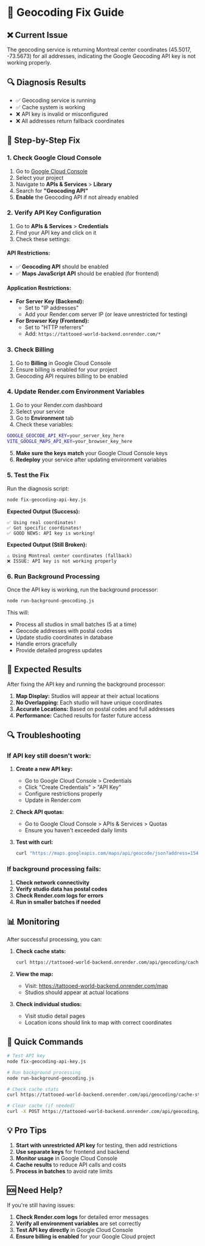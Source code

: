 # 🔧 Geocoding Fix Guide

## ❌ Current Issue
The geocoding service is returning Montreal center coordinates (45.5017, -73.5673) for all addresses, indicating the Google Geocoding API key is not working properly.

## 🔍 Diagnosis Results
- ✅ Geocoding service is running
- ✅ Cache system is working
- ❌ API key is invalid or misconfigured
- ❌ All addresses return fallback coordinates

## 🔧 Step-by-Step Fix

### 1. **Check Google Cloud Console**

1. Go to [Google Cloud Console](https://console.cloud.google.com/)
2. Select your project
3. Navigate to **APIs & Services** > **Library**
4. Search for **"Geocoding API"**
5. **Enable** the Geocoding API if not already enabled

### 2. **Verify API Key Configuration**

1. Go to **APIs & Services** > **Credentials**
2. Find your API key and click on it
3. Check these settings:

#### **API Restrictions:**
- ✅ **Geocoding API** should be enabled
- ✅ **Maps JavaScript API** should be enabled (for frontend)

#### **Application Restrictions:**
- **For Server Key (Backend):**
  - Set to "IP addresses"
  - Add your Render.com server IP (or leave unrestricted for testing)
- **For Browser Key (Frontend):**
  - Set to "HTTP referrers"
  - Add: `https://tattooed-world-backend.onrender.com/*`

### 3. **Check Billing**

1. Go to **Billing** in Google Cloud Console
2. Ensure billing is enabled for your project
3. Geocoding API requires billing to be enabled

### 4. **Update Render.com Environment Variables**

1. Go to your Render.com dashboard
2. Select your service
3. Go to **Environment** tab
4. Check these variables:

```bash
GOOGLE_GEOCODE_API_KEY=your_server_key_here
VITE_GOOGLE_MAPS_API_KEY=your_browser_key_here
```

5. **Make sure the keys match** your Google Cloud Console keys
6. **Redeploy** your service after updating environment variables

### 5. **Test the Fix**

Run the diagnosis script:
```bash
node fix-geocoding-api-key.js
```

**Expected Output (Success):**
```
✅ Using real coordinates!
✅ Got specific coordinates!
✅ GOOD NEWS: API key is working!
```

**Expected Output (Still Broken):**
```
⚠️ Using Montreal center coordinates (fallback)
❌ ISSUE: API key is not working properly
```

### 6. **Run Background Processing**

Once the API key is working, run the background processor:
```bash
node run-background-geocoding.js
```

This will:
- Process all studios in small batches (5 at a time)
- Geocode addresses with postal codes
- Update studio coordinates in database
- Handle errors gracefully
- Provide detailed progress updates

## 🎯 Expected Results

After fixing the API key and running the background processor:

1. **Map Display:** Studios will appear at their actual locations
2. **No Overlapping:** Each studio will have unique coordinates
3. **Accurate Locations:** Based on postal codes and full addresses
4. **Performance:** Cached results for faster future access

## 🔍 Troubleshooting

### **If API key still doesn't work:**

1. **Create a new API key:**
   - Go to Google Cloud Console > Credentials
   - Click "Create Credentials" > "API Key"
   - Configure restrictions properly
   - Update in Render.com

2. **Check API quotas:**
   - Go to Google Cloud Console > APIs & Services > Quotas
   - Ensure you haven't exceeded daily limits

3. **Test with curl:**
   ```bash
   curl "https://maps.googleapis.com/maps/api/geocode/json?address=1541%20Sherbrooke%20St%20W,%20Montreal,%20Quebec%20H3G%201L1&key=YOUR_API_KEY"
   ```

### **If background processing fails:**

1. **Check network connectivity**
2. **Verify studio data has postal codes**
3. **Check Render.com logs for errors**
4. **Run in smaller batches if needed**

## 📊 Monitoring

After successful processing, you can:

1. **Check cache stats:**
   ```bash
   curl https://tattooed-world-backend.onrender.com/api/geocoding/cache-stats
   ```

2. **View the map:**
   - Visit: https://tattooed-world-backend.onrender.com/map
   - Studios should appear at actual locations

3. **Check individual studios:**
   - Visit studio detail pages
   - Location icons should link to map with correct coordinates

## 🚀 Quick Commands

```bash
# Test API key
node fix-geocoding-api-key.js

# Run background processing
node run-background-geocoding.js

# Check cache stats
curl https://tattooed-world-backend.onrender.com/api/geocoding/cache-stats

# Clear cache (if needed)
curl -X POST https://tattooed-world-backend.onrender.com/api/geocoding/clear-cache
```

## 💡 Pro Tips

1. **Start with unrestricted API key** for testing, then add restrictions
2. **Use separate keys** for frontend and backend
3. **Monitor usage** in Google Cloud Console
4. **Cache results** to reduce API calls and costs
5. **Process in batches** to avoid rate limits

## 🆘 Need Help?

If you're still having issues:

1. **Check Render.com logs** for detailed error messages
2. **Verify all environment variables** are set correctly
3. **Test API key directly** in Google Cloud Console
4. **Ensure billing is enabled** for your Google Cloud project 